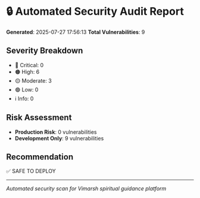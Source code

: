 
# 🔒 Automated Security Audit Report

**Generated**: 2025-07-27 17:56:13
**Total Vulnerabilities**: 9

## Severity Breakdown
- 🔴 Critical: 0
- 🟠 High: 6
- 🟡 Moderate: 3
- 🟢 Low: 0
- ℹ️  Info: 0

## Risk Assessment
- **Production Risk**: 0 vulnerabilities
- **Development Only**: 9 vulnerabilities

## Recommendation
✅ SAFE TO DEPLOY

---
*Automated security scan for Vimarsh spiritual guidance platform*
